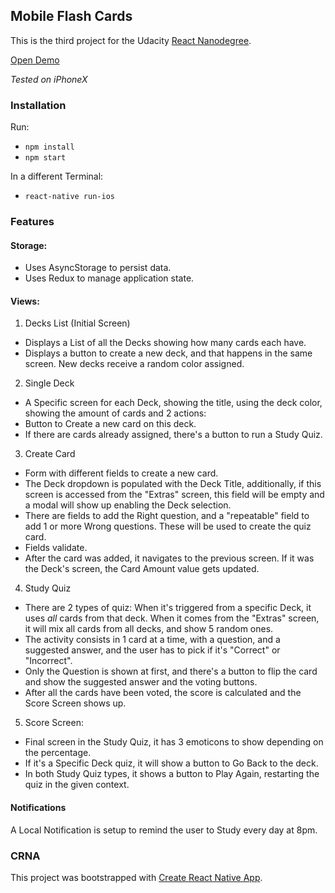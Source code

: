 ## Mobile Flash Cards
This is the third project for the Udacity [React Nanodegree](https://www.udacity.com/course/react-nanodegree--nd019).


[Open Demo](https://res.cloudinary.com/techflor/video/upload/v1526076172/App_Preview.mp4)

*Tested on iPhoneX*

### Installation
Run:
- `npm install`
- `npm start`

In a different Terminal:
- `react-native run-ios `

### Features

#### Storage:
- Uses AsyncStorage to persist data.
- Uses Redux to manage application state.

#### Views:
1) Decks List (Initial Screen)
- Displays a List of all the Decks showing how many cards each have.
- Displays a button to create a new deck, and that happens in the same screen. New decks receive a random color assigned.

2) Single Deck
- A Specific screen for each Deck, showing the title, using the deck color, showing the amount of cards and 2 actions:
- Button to Create a new card on this deck.
- If there are cards already assigned, there's a button to run a Study Quiz.

3) Create Card
- Form with different fields to create a new card.
- The Deck dropdown is populated with the Deck Title, additionally, if this screen is accessed from the "Extras" screen, this field will be empty and a modal will show up enabling the Deck selection.
- There are fields to add the Right question, and a "repeatable" field to add 1 or more Wrong questions. These will be used to create the quiz card.
- Fields validate.
- After the card was added, it navigates to the previous screen. If it was the Deck's screen, the Card Amount value gets updated.

4) Study Quiz
- There are 2 types of quiz: When it's triggered from a specific Deck, it uses *all* cards from that deck. When it comes from the "Extras" screen, it will mix all cards from all decks, and show 5 random ones.
- The activity consists in 1 card at a time, with a question, and a suggested answer, and the user has to pick if it's "Correct" or "Incorrect".
- Only the Question is shown at first, and there's a button to flip the card and show the suggested answer and the voting buttons.
- After all the cards have been voted, the score is calculated and the Score Screen shows up.

5) Score Screen:
- Final screen in the Study Quiz, it has 3 emoticons to show depending on the percentage.
- If it's a Specific Deck quiz, it will show a button to Go Back to the deck.
- In both Study Quiz types, it shows a button to Play Again, restarting the quiz in the given context.

#### Notifications
A Local Notification is setup to remind the user to Study every day at 8pm.

### CRNA
This project was bootstrapped with [Create React Native App](https://github.com/react-community/create-react-native-app).


